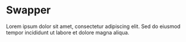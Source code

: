 # Swapper

Lorem ipsum dolor sit amet, consectetur adipiscing elit. Sed do eiusmod tempor incididunt ut labore et dolore magna aliqua.
